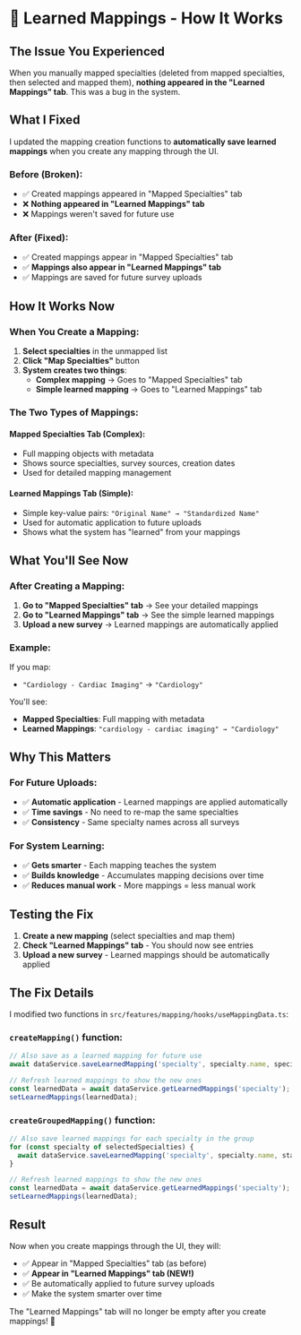 # 🧠 Learned Mappings - How It Works

## The Issue You Experienced

When you manually mapped specialties (deleted from mapped specialties, then selected and mapped them), **nothing appeared in the "Learned Mappings" tab**. This was a bug in the system.

## What I Fixed

I updated the mapping creation functions to **automatically save learned mappings** when you create any mapping through the UI.

### Before (Broken):
- ✅ Created mappings appeared in "Mapped Specialties" tab
- ❌ **Nothing appeared in "Learned Mappings" tab**
- ❌ Mappings weren't saved for future use

### After (Fixed):
- ✅ Created mappings appear in "Mapped Specialties" tab
- ✅ **Mappings also appear in "Learned Mappings" tab**
- ✅ Mappings are saved for future survey uploads

## How It Works Now

### When You Create a Mapping:

1. **Select specialties** in the unmapped list
2. **Click "Map Specialties"** button
3. **System creates two things**:
   - **Complex mapping** → Goes to "Mapped Specialties" tab
   - **Simple learned mapping** → Goes to "Learned Mappings" tab

### The Two Types of Mappings:

#### **Mapped Specialties Tab** (Complex):
- Full mapping objects with metadata
- Shows source specialties, survey sources, creation dates
- Used for detailed mapping management

#### **Learned Mappings Tab** (Simple):
- Simple key-value pairs: `"Original Name" → "Standardized Name"`
- Used for automatic application to future uploads
- Shows what the system has "learned" from your mappings

## What You'll See Now

### After Creating a Mapping:

1. **Go to "Mapped Specialties" tab** → See your detailed mappings
2. **Go to "Learned Mappings" tab** → See the simple learned mappings
3. **Upload a new survey** → Learned mappings are automatically applied

### Example:

If you map:
- `"Cardiology - Cardiac Imaging"` → `"Cardiology"`

You'll see:
- **Mapped Specialties**: Full mapping with metadata
- **Learned Mappings**: `"cardiology - cardiac imaging" → "Cardiology"`

## Why This Matters

### For Future Uploads:
- ✅ **Automatic application** - Learned mappings are applied automatically
- ✅ **Time savings** - No need to re-map the same specialties
- ✅ **Consistency** - Same specialty names across all surveys

### For System Learning:
- ✅ **Gets smarter** - Each mapping teaches the system
- ✅ **Builds knowledge** - Accumulates mapping decisions over time
- ✅ **Reduces manual work** - More mappings = less manual work

## Testing the Fix

1. **Create a new mapping** (select specialties and map them)
2. **Check "Learned Mappings" tab** - You should now see entries
3. **Upload a new survey** - Learned mappings should be automatically applied

## The Fix Details

I modified two functions in `src/features/mapping/hooks/useMappingData.ts`:

### `createMapping()` function:
```typescript
// Also save as a learned mapping for future use
await dataService.saveLearnedMapping('specialty', specialty.name, specialty.name);

// Refresh learned mappings to show the new ones
const learnedData = await dataService.getLearnedMappings('specialty');
setLearnedMappings(learnedData);
```

### `createGroupedMapping()` function:
```typescript
// Also save learned mappings for each specialty in the group
for (const specialty of selectedSpecialties) {
  await dataService.saveLearnedMapping('specialty', specialty.name, standardizedName);
}

// Refresh learned mappings to show the new ones
const learnedData = await dataService.getLearnedMappings('specialty');
setLearnedMappings(learnedData);
```

## Result

Now when you create mappings through the UI, they will:
- ✅ Appear in "Mapped Specialties" tab (as before)
- ✅ **Appear in "Learned Mappings" tab (NEW!)**
- ✅ Be automatically applied to future survey uploads
- ✅ Make the system smarter over time

The "Learned Mappings" tab will no longer be empty after you create mappings! 🎉
